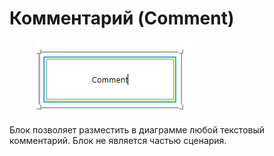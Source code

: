 # Комментарий (Comment)

<figure><img src="../../../.gitbook/assets/изображение (1).png" alt=""><figcaption></figcaption></figure>

Блок позволяет разместить в диаграмме любой текстовый комментарий. Блок не является частью сценария.
